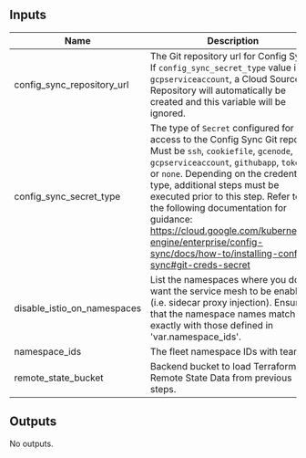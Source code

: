 <!-- BEGINNING OF PRE-COMMIT-TERRAFORM DOCS HOOK -->
## Inputs

| Name | Description | Type | Default | Required |
|------|-------------|------|---------|:--------:|
| config\_sync\_repository\_url | The Git repository url for Config Sync. If `config_sync_secret_type` value is `gcpserviceaccount`, a Cloud Source Repository will automatically be created and this variable will be ignored. | `string` | `""` | no |
| config\_sync\_secret\_type | The type of `Secret` configured for access to the Config Sync Git repo. Must be `ssh`, `cookiefile`, `gcenode`, `gcpserviceaccount`, `githubapp`, `token`, or `none`. Depending on the credential type, additional steps must be executed prior to this step. Refer to the following documentation for guidance: https://cloud.google.com/kubernetes-engine/enterprise/config-sync/docs/how-to/installing-config-sync#git-creds-secret | `string` | `"gcpserviceaccount"` | no |
| disable\_istio\_on\_namespaces | List the namespaces where you don't want the service mesh to be enabled (i.e. sidecar proxy injection). Ensure that the namespace names match exactly with those defined in 'var.namespace\_ids'. | `list(string)` | `[]` | no |
| namespace\_ids | The fleet namespace IDs with team | `map(string)` | n/a | yes |
| remote\_state\_bucket | Backend bucket to load Terraform Remote State Data from previous steps. | `string` | n/a | yes |

## Outputs

No outputs.

<!-- END OF PRE-COMMIT-TERRAFORM DOCS HOOK -->
